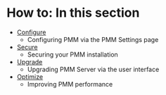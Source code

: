 # How to: In this section

- [Configure](configure.md)
    - Configuring PMM via the PMM Settings page
- [Secure](secure.md)
    - Securing your PMM installation
- [Upgrade](upgrade.md)
    - Upgrading PMM Server via the user interface
- [Optimize](optimize.md)
    - Improving PMM performance
